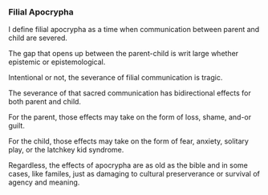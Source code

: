 ### Filial Apocrypha

I define filial apocrypha as a time when communication between parent and child are severed.

The gap that opens up between the parent-child is writ large whether epistemic or epistemological.

Intentional or not, the severance of filial communication is tragic. 

The severance of that sacred communication has bidirectional effects for both parent and child.

For the parent, those effects may take on the form of loss, shame, and-or guilt.

For the child, those effects may take on the form of fear, anxiety, solitary play, or the latchkey kid syndrome.

Regardless, the effects of apocrypha are as old as the bible and in some cases, like familes, just as damaging to cultural preserverance or survival of agency and meaning.
